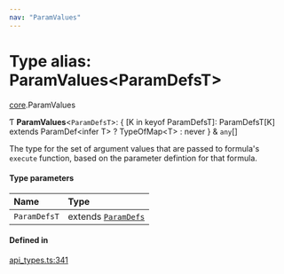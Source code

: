 ```yaml
---
nav: "ParamValues"
---
```

# Type alias: ParamValues<ParamDefsT\>

[core](../modules/core.md).ParamValues

Ƭ **ParamValues**<`ParamDefsT`\>: { [K in keyof ParamDefsT]: ParamDefsT[K] extends ParamDef<infer T\> ? TypeOfMap<T\> : never } & `any`[]

The type for the set of argument values that are passed to formula's `execute` function, based on
the parameter defintion for that formula.

#### Type parameters

| Name | Type |
| :------ | :------ |
| `ParamDefsT` | extends [`ParamDefs`](core.ParamDefs.md) |

#### Defined in

[api_types.ts:341](https://github.com/coda/packs-sdk/blob/main/api_types.ts#L341)
